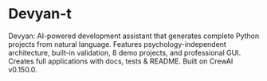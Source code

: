 # Devyan-t
Devyan: AI-powered development assistant that generates complete Python projects from natural language. Features psychology-independent architecture, built-in validation, 8 demo projects, and professional GUI. Creates full applications with docs, tests & README. Built on CrewAI v0.150.0.
